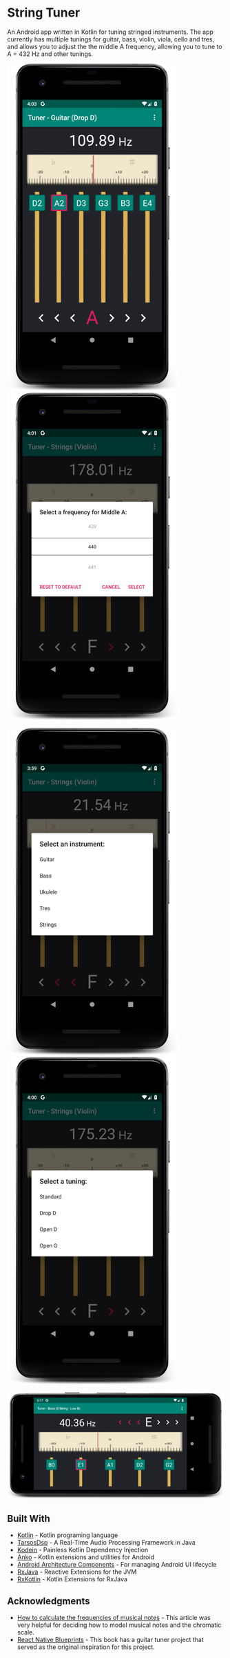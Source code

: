 # String Tuner

An Android app written in Kotlin for tuning stringed instruments. The app currently has multiple tunings for guitar, bass, violin, viola, cello and tres, and allows you to adjust the the middle A frequency, allowing you to tune to A = 432 Hz and other tunings.

![Screenshot](./.github/screenshot1.png)&nbsp;&nbsp;&nbsp;&nbsp;![Screenshot](./.github/screenshot4.png)

![Screenshot](./.github/screenshot2.png)&nbsp;&nbsp;&nbsp;&nbsp;![Screenshot](./.github/screenshot3.png)

![Screenshot](./.github/screenshot5.png)

## Built With

* [Kotlin](https://kotlinlang.org/) - Kotlin programing language
* [TarsosDsp](https://github.com/JorenSix/TarsosDSP) - A Real-Time Audio Processing Framework in Java
* [Kodein](https://github.com/Kodein-Framework/Kodein-DI) - Painless Kotlin Dependency Injection
* [Anko](https://github.com/Kotlin/anko) - Kotlin extensions and utilities for Android
* [Android Architecture Components](https://developer.android.com/topic/libraries/architecture/index.html) - For managing Android UI lifecycle
* [RxJava](https://github.com/ReactiveX/RxJava) - Reactive Extensions for the JVM
* [RxKotlin](https://github.com/ReactiveX/RxKotlin) - Kotlin Extensions for RxJava

## Acknowledgments

* [How to calculate the frequencies of musical notes](https://codepen.io/enxaneta/post/frequencies-of-musical-notes) - This article was very helpful for deciding how to model musical notes and the chromatic scale.
* [React Native Blueprints](https://www.packtpub.com/web-development/react-native-blueprints) - This book has a guitar tuner project that served as the original inspiration for this project.